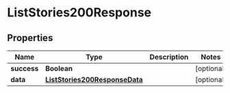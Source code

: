 

# ListStories200Response


## Properties

| Name | Type | Description | Notes |
|------------ | ------------- | ------------- | -------------|
|**success** | **Boolean** |  |  [optional] |
|**data** | [**ListStories200ResponseData**](ListStories200ResponseData.md) |  |  [optional] |



